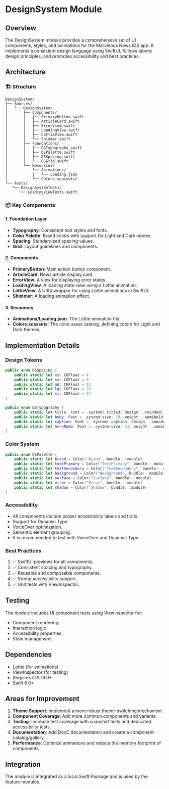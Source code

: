 # DesignSystem Module

## Overview
The DesignSystem module provides a comprehensive set of UI components, styles, and animations for the Marvelous News iOS app. It implements a consistent design language using SwiftUI, follows atomic design principles, and promotes accessibility and best practices.

## Architecture

### 🏗 Structure
```
DesignSystem/
├── Sources/
│   └── DesignSystem/
│       ├── Components/
│       │   ├── PrimaryButton.swift
│       │   ├── ArticleCard.swift
│       │   ├── ErrorView.swift
│       │   ├── LoadingView.swift
│       │   ├── LottieView.swift
│       │   └── Shimmer.swift
│       ├── Foundations/
│       │   ├── DSTypography.swift
│       │   ├── DSPalette.swift
│       │   ├── DSSpacing.swift
│       │   └── DSGrid.swift
│       └── Resources/
│           └── Animations/
│           |   └── Loading.json
│           └── Colors.xcassets/
└── Tests/
   └── DesignSystemTests/
      └── LoadingViewTests.swift
```

### 📦 Key Components

#### 1. Foundation Layer
- **Typography**: Consistent text styles and fonts.
- **Color Palette**: Brand colors with support for Light and Dark modes.
- **Spacing**: Standardized spacing values.
- **Grid**: Layout guidelines and components.

#### 2. Components
- **PrimaryButton**: Main action button component.
- **ArticleCard**: News article display card.
- **ErrorView**: A view for displaying error states.
- **LoadingView**: A loading state view using a Lottie animation.
- **LottieView**: A UIKit wrapper for using Lottie animations in SwiftUI.
- **Shimmer**: A loading animation effect.

#### 3. Resources
- **Animations/Loading.json**: The Lottie animation file.
- **Colors.xcassets**: The color asset catalog, defining colors for Light and Dark themes.

## Implementation Details

### Design Tokens
```swift
public enum DSSpacing {
    public static let xs: CGFloat = 4
    public static let sm: CGFloat = 8
    public static let md: CGFloat = 12
    public static let lg: CGFloat = 16
    public static let xl: CGFloat = 24
}

public enum DSTypography {
    public static let title: Font = .system(.title3, design: .rounded).weight(.bold)
    public static let body: Font = .system(size: 18, weight: .semibold, design: .rounded)
    public static let caption: Font = .system(.caption, design: .rounded)
    public static let heroName: Font = .system(size: 14, weight: .semibold, design: .rounded)
}
```

### Color System
```swift
public enum DSPalette {
    public static let brand = Color("Brand", bundle: .module)
    public static let textPrimary = Color("TextPrimary", bundle: .module)
    public static let textSecondary = Color("TextSecondary", bundle: .module)
    public static let background = Color("Background", bundle: .module)
    public static let surface = Color("Surface", bundle: .module)
    public static let error = Color("Error", bundle: .module)
    public static let shadow = Color("Shadow", bundle: .module)
}
```

### Accessibility
- All components include proper accessibility labels and traits.
- Support for Dynamic Type.
- VoiceOver optimization.
- Semantic element grouping.
- It is recommended to test with VoiceOver and Dynamic Type.

### Best Practices
1. ✅ SwiftUI previews for all components.
2. ✅ Consistent spacing and typography.
3. ✅ Reusable and composable components.
4. ✅ Strong accessibility support.
5. ✅ Unit tests with ViewInspector.

## Testing
The module includes UI component tests using ViewInspector for:
- Component rendering.
- Interaction logic.
- Accessibility properties.
- State management.

## Dependencies
- Lottie (for animations)
- ViewInspector (for testing)
- Requires iOS 16.0+
- Swift 6.0+

## Areas for Improvement

1. **Theme Support**: Implement a more robust theme-switching mechanism.
2. **Component Coverage**: Add more common components and variants.
3. **Testing**: Increase test coverage with snapshot tests and dedicated accessibility tests.
4. **Documentation**: Add DocC documentation and create a component catalog/gallery.
5. **Performance**: Optimize animations and reduce the memory footprint of components.

## Integration
The module is integrated as a local Swift Package and is used by the feature modules.